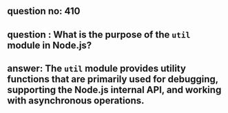 
      
## question no: 410

## question : What is the purpose of the `util` module in Node.js?

## answer: The `util` module provides utility functions that are primarily used for debugging, supporting the Node.js internal API, and working with asynchronous operations.
      